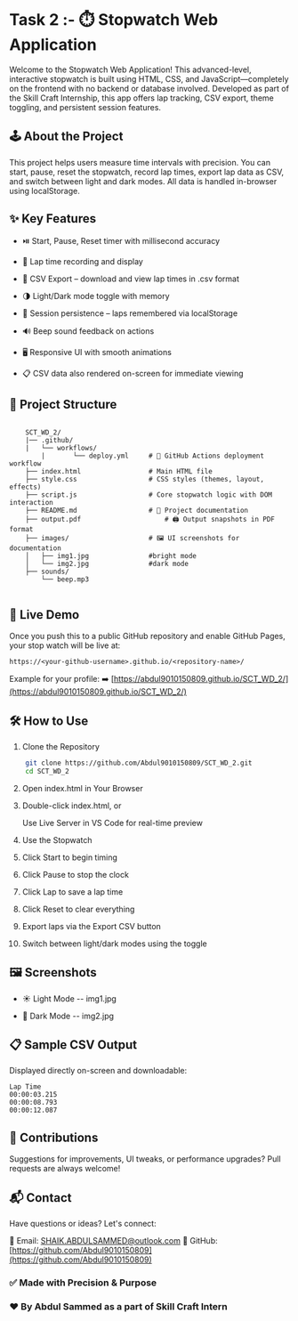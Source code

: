 
# Task 2 :- ⏱️ Stopwatch Web Application

Welcome to the Stopwatch Web Application! This advanced-level, interactive stopwatch is built using HTML, CSS, and JavaScript—completely on the frontend with no backend or database involved. Developed as part of the Skill Craft Internship, this app offers lap tracking, CSV export, theme toggling, and persistent session features.

## 🕹️ About the Project

This project helps users measure time intervals with precision. You can start, pause, reset the stopwatch, record lap times, export lap data as CSV, and switch between light and dark modes. All data is handled in-browser using localStorage.

## ✨ Key Features

* ⏯️ Start, Pause, Reset timer with millisecond accuracy

* 🏁 Lap time recording and display

* 📄 CSV Export – download and view lap times in .csv format

* 🌗 Light/Dark mode toggle with memory

* 💾 Session persistence – laps remembered via localStorage

* 🔊 Beep sound feedback on actions

* 🖥️ Responsive UI with smooth animations

* 📋 CSV data also rendered on-screen for immediate viewing

## 📂 Project Structure

```

	SCT_WD_2/
	|── .github/
   	|	└── workflows/
        |		└── deploy.yml     # 🚀 GitHub Actions deployment workflow
	├── index.html           	   # Main HTML file
	├── style.css            	   # CSS styles (themes, layout, effects)
	├── script.js            	   # Core stopwatch logic with DOM interaction
	├── README.md              	   # 📘 Project documentation
	├── output.pdf                     # 🖨️ Output snapshots in PDF format
	├── images/              	   # 🖼️ UI screenshots for documentation
	│   ├── img1.jpg         	   #bright mode
	│   └── img2.jpg         	   #dark mode
	├── sounds/
	    └── beep.mp3
	
```

## 🚀 Live Demo

Once you push this to a public GitHub repository and enable GitHub Pages, your stop watch will be live at:

```
https://<your-github-username>.github.io/<repository-name>/
```

Example for your profile:
➡️ [https://abdul9010150809.github.io/SCT_WD_2/](https://abdul9010150809.github.io/SCT_WD_2/)

## 🛠️ How to Use
 1. Clone the Repository
```bash
	git clone https://github.com/Abdul9010150809/SCT_WD_2.git
	cd SCT_WD_2
```

 2. Open index.html in Your Browser

 3. Double-click index.html, or

    Use Live Server in VS Code for real-time preview

 4. Use the Stopwatch

 5. Click Start to begin timing

 6. Click Pause to stop the clock

 7. Click Lap to save a lap time

 8. Click Reset to clear everything

 9. Export laps via the Export CSV button

 10. Switch between light/dark modes using the toggle

## 🖼️ Screenshots

 * ☀️ Light Mode -- img1.jpg

 * 🌙 Dark Mode  -- img2.jpg

## 📋 Sample CSV Output

 Displayed directly on-screen and downloadable:

	Lap Time
	00:00:03.215
	00:00:08.793
	00:00:12.087

## 🤝 Contributions

Suggestions for improvements, UI tweaks, or performance upgrades?
Pull requests are always welcome!

## 📬 Contact

Have questions or ideas? Let's connect:

📧 Email: [SHAIK.ABDULSAMMED@outlook.com](mailto:SHAIK.ABDULSAMMED@outlook.com)
🔗 GitHub: [https://github.com/Abdul9010150809](https://github.com/Abdul9010150809)

### ✅ Made with Precision & Purpose

### ❤️ By Abdul Sammed as a part of Skill Craft Intern

